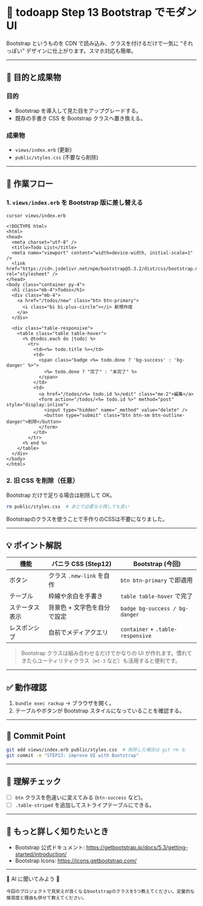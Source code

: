 # 🌟 todoapp Step 13 Bootstrap でモダン UI

Bootstrap というものを CDN で読み込み、クラスを付けるだけで一気に “それっぽい” デザインに仕上がります。スマホ対応も簡単。

---

## 🎯 目的と成果物

### 目的
- Bootstrap を導入して見た目をアップグレードする。
- 既存の手書き CSS を Bootstrap クラスへ置き換える。

### 成果物
- `views/index.erb` (更新)
- `public/styles.css` (不要なら削除)

---

## 🚀 作業フロー

### 1. `views/index.erb` を Bootstrap 版に差し替える
```bash
cursor views/index.erb
```
```erb
<!DOCTYPE html>
<html>
<head>
  <meta charset="utf-8" />
  <title>Todo List</title>
  <meta name="viewport" content="width=device-width, initial-scale=1" />
  <link href="https://cdn.jsdelivr.net/npm/bootstrap@5.3.2/dist/css/bootstrap.min.css" rel="stylesheet" />
</head>
<body class="container py-4">
  <h1 class="mb-4">Todos</h1>
  <div class="mb-4">
    <a href="/todos/new" class="btn btn-primary">
      <i class="bi bi-plus-circle"></i> 新規作成
    </a>
  </div>

  <div class="table-responsive">
    <table class="table table-hover">
      <% @todos.each do |todo| %>
        <tr>
          <td><%= todo.title %></td>
          <td>
            <span class="badge <%= todo.done ? 'bg-success' : 'bg-danger' %>">
              <%= todo.done ? "完了" : "未完了" %>
            </span>
          </td>
          <td>
            <a href="/todos/<%= todo.id %>/edit" class="me-2">編集</a>
            <form action="/todos/<%= todo.id %>" method="post" style="display:inline">
              <input type="hidden" name="_method" value="delete" />
              <button type="submit" class="btn btn-sm btn-outline-danger">削除</button>
            </form>
          </td>
        </tr>
      <% end %>
    </table>
  </div>
</body>
</html>
```

### 2. 旧 CSS を削除（任意）
Bootstrap だけで足りる場合は削除して OK。
```bash
rm public/styles.css  # あとで必要なら残しても良い
```
Bootstrapのクラスを使うことで手作りのCSSは不要になりました。


---

## 💡 ポイント解説
| 機能 | バニラ CSS (Step12) | Bootstrap (今回) |
|------|--------------------|------------------|
| ボタン | クラス `.new-link` を自作 | `btn btn-primary` で即適用 |
| テーブル | 枠線や余白を手書き | `table table-hover` で完了 |
| ステータス表示 | 背景色 + 文字色を自分で設定 | `badge bg-success / bg-danger` |
| レスポンシブ | 自前でメディアクエリ | `container` + `.table-responsive` |

> Bootstrap クラスは組み合わせるだけでかなりの UI が作れます。慣れてきたらユーティリティクラス（`mt-3` など）も活用すると便利です。

---

## ✅ 動作確認
1. `bundle exec rackup` → ブラウザを開く。
2. テーブルやボタンが Bootstrap スタイルになっていることを確認する。

---

## 🚩 Commit Point
```bash
git add views/index.erb public/styles.css  # 削除した場合は git rm も
git commit -m "STEP13: improve UI with Bootstrap"
```

---

## 📝 理解チェック
- [ ] `btn` クラスを色違いに変えてみる (`btn-success` など)。
- [ ] `.table-striped` を追加してストライプテーブルにできる。

---

## 🔗 もっと詳しく知りたいとき
- Bootstrap 公式ドキュメント: https://getbootstrap.jp/docs/5.3/getting-started/introduction/
- Bootstrap Icons: https://icons.getbootstrap.com/

---

🤔 AI に聞いてみよう 🤖
```
今回のプロジェクトで見栄えが良くなるbootstrapのクラスを5つ教えてください。定量的な推奨度と理由も併せて教えてください。
```